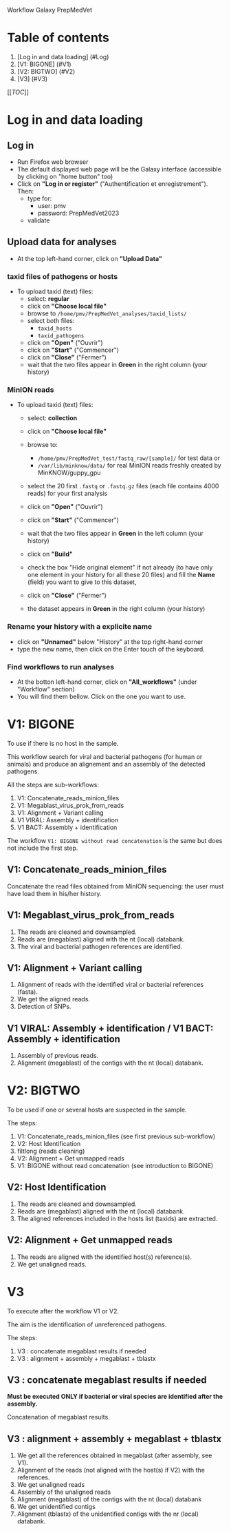 Workflow Galaxy PrepMedVet

# Table of contents
1. [Log in and data loading] (#Log)
2. [V1: BIGONE] (#V1) 
3. [V2: BIGTWO] (#V2)
4. [V3] (#V3)

[[_TOC_]]

# Log in and data loading

## Log in

* Run Firefox web browser
* The default displayed web page will be the Galaxy interface (accessible by clicking on "home button" too)
* Click on __"Log in or register"__ ("Authentification et enregistrement"). Then:
  - type for:
      - user: pmv
      - password: PrepMedVet2023
  - validate
  
## Upload data for analyses

* At the top left-hand corner, click on __"Upload Data"__

### taxid files of pathogens or hosts

* To upload taxid (text) files:
  - select: __regular__
  - click on __"Choose local file"__
  - browse to ```/home/pmv/PrepMedVet_analyses/taxid_lists/```
  - select both files:
      - ```taxid_hosts```
      - ```taxid_pathogens```
  - click on __"Open"__ ("Ouvrir")
  - click on __"Start"__ ("Commencer")
  - click on __"Close"__ ("Fermer")
  - wait that the two files appear in __Green__ in the right column (your history)


### MinION reads

* To upload taxid (text) files:
  - select: __collection__
  - click on __"Choose local file"__
  - browse to:
      - ```/home/pmv/PrepMedVet_test/fastq_raw/[sample]/``` for test data or
	  - ```/var/lib/minknow/data/``` for real MinION reads freshly created by MinKNOW/guppy_gpu
	  
  - select the 20 first ```.fastq``` or ```.fastq.gz``` files (each file contains 4000 reads) for your first analysis
  - click on __"Open"__ ("Ouvrir")
  
  - click on __"Start"__ ("Commencer")
  - wait that the two files appear in __Green__ in the left column (your history)
  - click on __"Build"__
  - check the box "Hide original element" if not already (to have only one element in your history for all these 20 files) and fill the __Name__ (field) you want to give to this dataset,
  - click on __"Close"__ ("Fermer")
  - the dataset appears  in __Green__ in the right column (your history)

### Rename your history with a explicite name

- click on __"Unnamed"__ below "History" at the top right-hand corner
- type the new name, then click on the Enter touch of the keyboard.


### Find workflows to run analyses

* At the botton left-hand corner, click on __"All_workflows"__ (under "Workflow" section)
* You will find them bellow. Click on the one you want to use.


# V1: BIGONE

To use if there is no host in the sample.

This workflow search for viral and bacterial pathogens (for human or animals) and produce an alignement and an assembly of the detected pathogens.

All the steps are sub-workflows:
1. V1: Concatenate_reads_minion_files
2. V1: Megablast_virus_prok_from_reads
3. V1: Alignment + Variant calling
4. V1 VIRAL: Assembly + identification
5. V1 BACT: Assembly + identification

The workflow ```V1: BIGONE without read concatenation``` is the same but does not include the first step.

## V1: Concatenate_reads_minion_files

Concatenate the read files obtained from MinION sequencing: the user must have load them in his/her history.

## V1: Megablast_virus_prok_from_reads

1. The reads are cleaned and downsampled.
2. Reads are (megablast) aligned with the nt (local) databank.
3. The viral and bacterial pathogen references are identified.

## V1: Alignment + Variant calling

1. Alignment of reads with the identified viral or bacterial references (fasta).
2. We get the aligned reads.
3. Detection of SNPs.

## V1 VIRAL: Assembly + identification / V1 BACT: Assembly + identification

1. Assembly of previous reads.
2. Alignment (megablast) of the contigs with the nt (local) databank.


# V2: BIGTWO

To be used if one or several hosts are suspected in the sample.

The steps:
1. V1: Concatenate_reads_minion_files (see first previous sub-workflow)
2. V2: Host Identification
3. filtlong (reads cleaning)
4. V2: Alignment + Get unmapped reads
5. V1: BIGONE without read concatenation (see introduction to BIGONE)

## V2: Host Identification

1. The reads are cleaned and downsampled.
2. Reads are (megablast) aligned with the nt (local) databank.
3. The aligned references included in the hosts list (taxids) are extracted.

## V2: Alignment + Get unmapped reads

1. The reads are aligned with the identified host(s) reference(s).
2. We get unaligned reads.

# V3

To execute after the workflow V1 or V2.

The aim is the identification of unreferenced pathogens.

The steps:
1. V3 : concatenate megablast results if needed
2. V3 : alignment + assembly + megablast + tblastx

## V3 : concatenate megablast results if needed

**Must be executed ONLY if bacterial or viral species are identified after the assembly.**

Concatenation of megablast results.

## V3 : alignment + assembly + megablast + tblastx

1. We get all the references obtained in megablast (after assembly, see V1).
2. Alignment of the reads (not aligned with the host(s) if V2) with the references.
3. We get unaligned reads
4. Assembly of the unaligned reads
5. Alignment (megablast) of the contigs with the nt (local) databank
6. We get unidentified contigs
7. Alignment (tblastx) of the unidentified contigs with the nr (local) databank.



